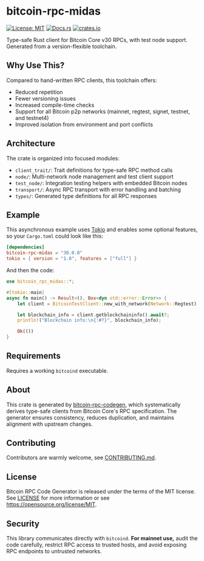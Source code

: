 # bitcoin-rpc-midas

[![License: MIT](https://img.shields.io/badge/license-MIT-blue)](LICENSE)
[![Docs.rs](https://img.shields.io/docsrs/bitcoin-rpc-midas)](https://docs.rs/bitcoin-rpc-midas)
[![crates.io](https://img.shields.io/crates/v/bitcoin-rpc-midas)](https://crates.io/crates/bitcoin-rpc-midas)

Type-safe Rust client for Bitcoin Core v30 RPCs, with test node support. Generated from a version-flexible toolchain.

## Why Use This?

Compared to hand-written RPC clients, this toolchain offers:

- Reduced repetition
- Fewer versioning issues
- Increased compile-time checks
- Support for all Bitcoin p2p networks (mainnet, regtest, signet, testnet, and testnet4)
- Improved isolation from environment and port conflicts

## Architecture

The crate is organized into focused modules:

- `client_trait/`: Trait definitions for type-safe RPC method calls
- `node/`: Multi-network node management and test client support
- `test_node/`: Integration testing helpers with embedded Bitcoin nodes
- `transport/`: Async RPC transport with error handling and batching
- `types/`: Generated type definitions for all RPC responses

## Example

This asynchronous example uses [Tokio](https://tokio.rs) and enables some
optional features, so your `Cargo.toml` could look like this:

```toml
[dependencies]
bitcoin-rpc-midas = "30.0.0"
tokio = { version = "1.0", features = ["full"] }  
```

And then the code:

```rust
use bitcoin_rpc_midas::*;

#[tokio::main]
async fn main() -> Result<(), Box<dyn std::error::Error>> {
    let client = BitcoinTestClient::new_with_network(Network::Regtest).await?;

    let blockchain_info = client.getblockchaininfo().await?;
    println!("Blockchain info:\n{:#?}", blockchain_info);

    Ok(())
}
```
## Requirements

Requires a working `bitcoind` executable.

## About

This crate is generated by [bitcoin-rpc-codegen](https://github.com/nervana21/bitcoin-rpc-codegen), which systematically derives type-safe clients from Bitcoin Core's RPC specification. The generator ensures consistency, reduces duplication, and maintains alignment with upstream changes.

## Contributing

Contributors are warmly welcome, see [CONTRIBUTING.md](CONTRIBUTING.md).

## License

Bitcoin RPC Code Generator is released under the terms of the MIT license. See [LICENSE](LICENSE) for more information or see https://opensource.org/license/MIT.

## Security

This library communicates directly with `bitcoind`.
**For mainnet use,** audit the code carefully, restrict RPC access to trusted hosts, and avoid exposing RPC endpoints to untrusted networks.
